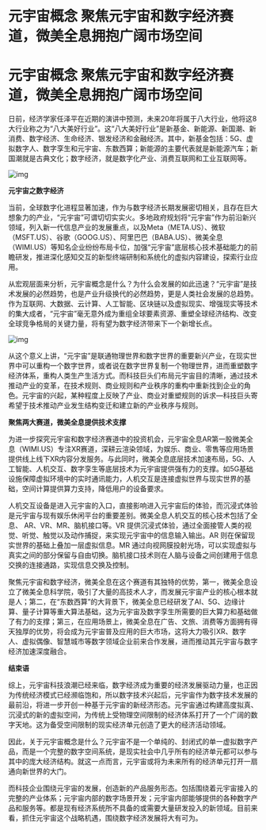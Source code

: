 # 元宇宙概念 聚焦元宇宙和数字经济赛道，微美全息拥抱广阔市场空间


# 元宇宙概念 聚焦元宇宙和数字经济赛道，微美全息拥抱广阔市场空间 

日前，经济学家任泽平在近期的演讲中预测，未来20年将属于八大行业，他将这8大行业称之为“八大美好行业”。这“八大美好行业”是新基金、新能源、新国潮、新消费、数字经济、生命经济、银发经济和金融经济。其中，新基金包括：5G、虚拟数字人、数字孪生和元宇宙、东数西算；新能源的主要代表就是新能源汽车；新国潮就是古典文化；数字经济，就是数字化产业、消费互联网和工业互联网等。

![img](https://p5.itc.cn/images01/20220624/f45df87a5eae4520be6b7422597f72ce.png)

**元宇宙之数字经济**

当前，全球数字化进程显著加速，作为与数字经济长期发展密切相关，且存在巨大想象力的产业，“元宇宙”可谓切切实实火。多地政府规划将“元宇宙”作为前沿新兴领域，列入新一代信息产业的发展重点，以及Meta（META.US）、微软（MSFT.US）、谷歌（GOOG.US）、阿里巴巴（BABA.US）、微美全息（WIMI.US）等知名企业纷纷布局卡位，加强“元宇宙”底层核心技术基础能力的前瞻研发，推进深化感知交互的新型终端研制和系统化的虚拟内容建设，探索行业应用。

从宏观层面来分析，元宇宙概念是什么？为什么会发展的如此迅速？“元宇宙”是技术发展的必然趋势，也是产业升级换代的必然趋势，更是人类社会发展的总趋势。作为互联网、大数据、云计算、人工智能、区块链以及虚拟现实、增强现实等技术的集大成者，“元宇宙”毫无意外成为重组全球要素资源、重塑全球经济结构、改变全球竞争格局的关键力量，将有望为数字经济带来下一个新增长点。

![img](https://p9.itc.cn/images01/20220624/ffdc7122c8f54a24a43b47499ca33a81.jpeg)

从这个意义上讲，“元宇宙”是联通物理世界和数字世界的重要新兴产业，在现实世界中可以重构一个数字世界，或者说在数字世界复制一个物理世界，进而重塑数字经济体系，重构人类生产生活方式。而科技巨头们布局元宇宙目的清晰，通过技术推动产业的变革，在技术规则、商业规则和产业秩序的重构中重新找到企业的角色。元宇宙的兴起，某种程度上反映了产业、商业对重塑规则的诉求—科技巨头寄希望于技术推动产业发生结构变迁和建立新的产业秩序与规则。

**聚焦两大赛道，微美全息提供技术支撑**

为进一步探究元宇宙和数字经济赛道中的投资机会，元宇宙全息AR第一股微美全息（WIMI.US）专注XR赛道，深耕云渲染领域，为娱乐、商业、零售等应用场景提供线上线下XR内容分发服务。与此同时，微美全息底层技术加速布局，5G、人工智能、人机交互、数字孪生等底层技术为元宇宙提供强有力的支撑。如5G基础设施保障虚拟环境中的实时通讯能力，人机交互是连接虚拟世界与现实世界的基础，空间计算提供算力支持，降低用户的设备要求。

人机交互设备是进入元宇宙的入口，直接影响进入元宇宙后的体验，而沉浸式体验是元宇宙与现有娱乐休闲平台的重要差别。微美全息人机交互的核心技术包括了全息、 AR、VR、MR、脑机接口等。VR 提供沉浸式体验，通过全面接管人类的视觉、听觉、触觉以及动作捕捉，来实现元宇宙中的信息输入输出。AR 则在保留现实世界的基础上叠加一层虚拟信息。MR 通过向视网膜投射光场，可以实现虚拟与真实之间的部分保留与自由切换。脑机接口技术则在人脑与设备之间创建用于信息交换的连接通路，实现信息交换及控制。

聚焦元宇宙和数字经济，微美全息在这个赛道有其独特的优势，第一，微美全息设立了微美全息科学院，吸引了大量的高技术人才，而发展元宇宙产业的核心根本就是人；第二，在“东数西算”的大背景下，微美全息已经研发了AI、5G、边缘计算、量子计算等重大算法基础，这为元宇宙及数字孪生所需要的巨大算力和基础做了有力的支撑；第三，在应用场景上，微美全息在广告、文旅、消费等方面拥有得天独厚的优势，将会成为元宇宙普及应用的巨大市场，这将大力吸引XR、数字人、虚拟偶像、智慧城市等数字领域企业前来合作发展，进而推动其元宇宙与数字经济加速深度融合。

**结束语**

综上，元宇宙科技浪潮已经来临，数字经济成为重要的经济发展驱动力量，也正因为传统经济模式已经濒临饱和，所以数字技术兴起后，元宇宙作为数字技术发展的最前沿，将进一步开创一种基于元宇宙的新经济形态。元宇宙通过构建高度拟真、沉浸式的新的虚拟空间，为传统上受物理空间限制的经济体系打开了一个广阔的数字天地。这为备受空间限制的现实经济单元创造了更大的经济活动领域。

因此，关于元宇宙概念是什么？元宇宙不是一个单纯的、封闭式的单一虚拟数字产品，而是一个完整的数字空间系统，是现实社会中几乎所有的经济单元都可以参与其中的庞大经济结构。就这一点而言，元宇宙或将为未来所有的经济单元打开一扇通向新世界的大门。

而科技企业围绕元宇宙的发展，创造新的产品服务形态。包括围绕着元宇宙接入的完整的产业体系；元宇宙内部的数字场景开发；元宇宙内部能够提供的各种数字产品和服务等。都是现有经济系统所不具备的或需要大量研发投入的新领域。目前来看，抓住元宇宙这个战略机遇，围绕数字经济发展将大有可为。
